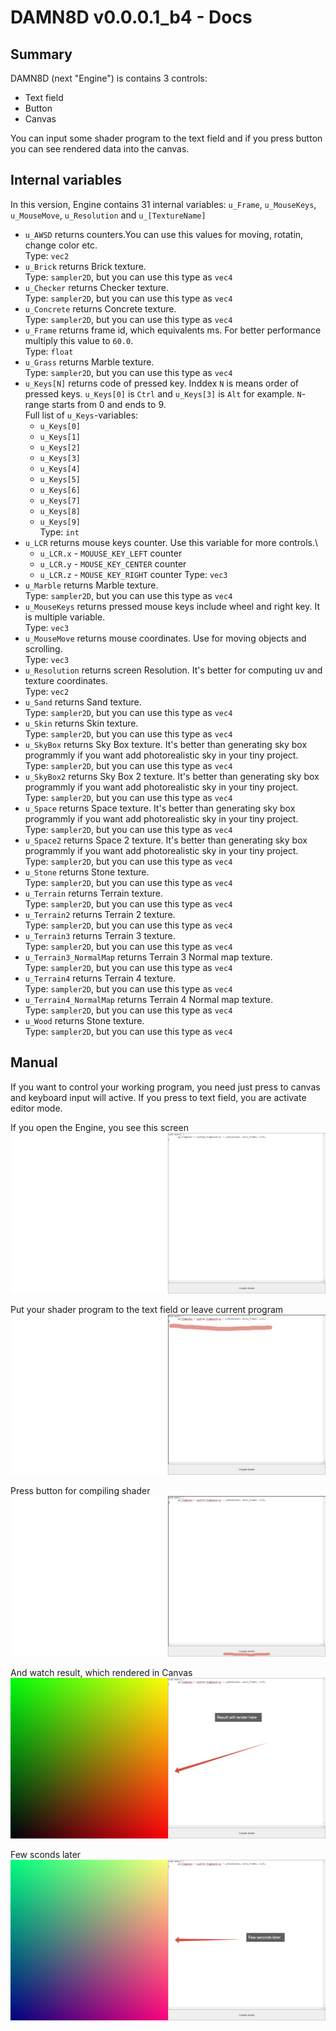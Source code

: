 # DAMN8D v0.0.0.1_b4 - Docs

## Summary

DAMN8D (next "Engine") is contains 3 controls:

* Text field
* Button
* Canvas

You can input some shader program to the text field and if you press button you can see rendered data into the canvas.

## Internal variables

In this version, Engine contains 31 internal variables: `u_Frame`, `u_MouseKeys`, `u_MouseMove`, `u_Resolution` and `u_[TextureName]`

* `u_AWSD` returns counters.You can use this values for moving, rotatin, change color etc.\
  Type: `vec2`
* `u_Brick` returns Brick texture.\
  Type: `sampler2D`, but you can use this type as `vec4`
* `u_Checker` returns Checker texture.\
  Type: `sampler2D`, but you can use this type as `vec4`
* `u_Concrete` returns Concrete texture.\
  Type: `sampler2D`, but you can use this type as `vec4`
* `u_Frame` returns frame id, which equivalents ms. For better performance multiply this value to `60.0`.\
  Type: `float`
* `u_Grass` returns Marble texture.\
  Type: `sampler2D`, but you can use this type as `vec4`
* `u_Keys[N]` returns code of pressed key. Inddex `N` is means order of pressed keys. `u_Keys[0]` is `Ctrl` and `u_Keys[3]` is `Alt` for example. `N`-range starts from 0 and ends to 9.\
  Full list of `u_Keys`-variables:
  + `u_Keys[0]`
  + `u_Keys[1]`
  + `u_Keys[2]`
  + `u_Keys[3]`
  + `u_Keys[4]`
  + `u_Keys[5]`
  + `u_Keys[6]`
  + `u_Keys[7]`
  + `u_Keys[8]`
  + `u_Keys[9]`\
  Type: `int`
* `u_LCR` returns mouse keys counter. Use this variable for more controls.\
  + `u_LCR.x` - `MOUUSE_KEY_LEFT` counter
  + `u_LCR.y` - `MOUSE_KEY_CENTER` counter
  + `u_LCR.z` - `MOUSE_KEY_RIGHT` counter
  Type: `vec3`
* `u_Marble` returns Marble texture.\
  Type: `sampler2D`, but you can use this type as `vec4`
* `u_MouseKeys` returns pressed mouse keys include wheel and right key. It is multiple variable.\
  Type: `vec3`
* `u_MouseMove` returns mouse coordinates. Use for moving objects and scrolling.\
  Type: `vec3`
* `u_Resolution` returns screen Resolution. It's better for computing uv and texture coordinates.\
  Type: `vec2`
* `u_Sand` returns Sand texture.\
  Type: `sampler2D`, but you can use this type as `vec4`
* `u_Skin` returns Skin texture.\
  Type: `sampler2D`, but you can use this type as `vec4`
* `u_SkyBox` returns Sky Box texture. It's better than generating sky box programmly if you want add photorealistic sky in your tiny project.\
  Type: `sampler2D`, but you can use this type as `vec4`
* `u_SkyBox2` returns Sky Box 2 texture. It's better than generating sky box programmly if you want add photorealistic sky in your tiny project.\
  Type: `sampler2D`, but you can use this type as `vec4`
* `u_Space` returns Space texture. It's better than generating sky box programmly if you want add photorealistic sky in your tiny project.\
  Type: `sampler2D`, but you can use this type as `vec4`
* `u_Space2` returns Space 2 texture. It's better than generating sky box programmly if you want add photorealistic sky in your tiny project.\
  Type: `sampler2D`, but you can use this type as `vec4`
* `u_Stone` returns Stone texture.\
  Type: `sampler2D`, but you can use this type as `vec4`
* `u_Terrain` returns Terrain texture.\
  Type: `sampler2D`, but you can use this type as `vec4`
* `u_Terrain2` returns Terrain 2 texture.\
  Type: `sampler2D`, but you can use this type as `vec4`
* `u_Terrain3` returns Terrain 3 texture.\
  Type: `sampler2D`, but you can use this type as `vec4`
* `u_Terrain3_NormalMap` returns Terrain 3 Normal map texture.\
  Type: `sampler2D`, but you can use this type as `vec4`
* `u_Terrain4` returns Terrain 4 texture.\
  Type: `sampler2D`, but you can use this type as `vec4`
* `u_Terrain4_NormalMap` returns Terrain 4 Normal map texture.\
  Type: `sampler2D`, but you can use this type as `vec4`
* `u_Wood` returns Stone texture.\
  Type: `sampler2D`, but you can use this type as `vec4`

## Manual

If you want to control your working program, you need just press to canvas and keyboard input will active. If you press to text field, you are activate editor mode.

If you open the Engine, you see this screen
![Initial screen](../v0.0.0.0/initial_screen.png)

Put your shader program to the text field or leave current program
![Shader program in text field](../v0.0.0.0/shader_program_in_text_field.png)

Press button for compiling shader
![Compile shader here](../v0.0.0.0/compile_shader_here.png)

And watch result, which rendered in Canvas
![And watch result here](../v0.0.0.0/and_watch_result_here.png)

Few sconds later
![Few seconds later](../v0.0.0.0/few_seconds_later.png)
